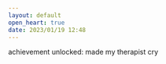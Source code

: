 ```yaml
---
layout: default
open_heart: true
date: 2023/01/19 12:48
---
```


achievement unlocked: made my therapist cry
